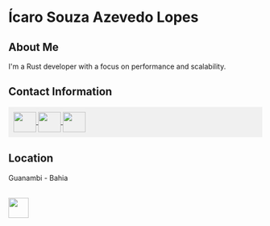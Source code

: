 # Ícaro Souza Azevedo Lopes

## About Me
I'm a Rust developer with a focus on performance and scalability.

## Contact Information
<div style="background-color: #f0f0f0; padding: 10px;">
  <a href="https://t.me/icarors" target="_blank" class="contact-link">
    <img align="center" height="40" width="45" src="https://cdn-icons-png.flaticon.com/128/2111/2111646.png"/>
  </a>

  <a href="https://www.linkedin.com/in/%C3%ADcaro-lopes-854705217/" target="_blank" class="contact-link">
    <img align="center" height="40" width="45" src="https://cdn-icons-png.flaticon.com/128/174/174857.png"/>
  </a>

  <a href="mailto:sicaro800@gmail.com" target="_blank">
    <img align="center" height="40" width="45" src="https://cdn-icons-png.flaticon.com/128/5968/5968534.png"/>
  </a>
</div>



## Location
Guanambi - Bahia


<div style="display: inline_block"><br>
  <img align="center" heigh="30" width="40" src="https://cdn.jsdelivr.net/gh/devicons/devicon/icons/rust/rust-plain.svg"/>
</div>
